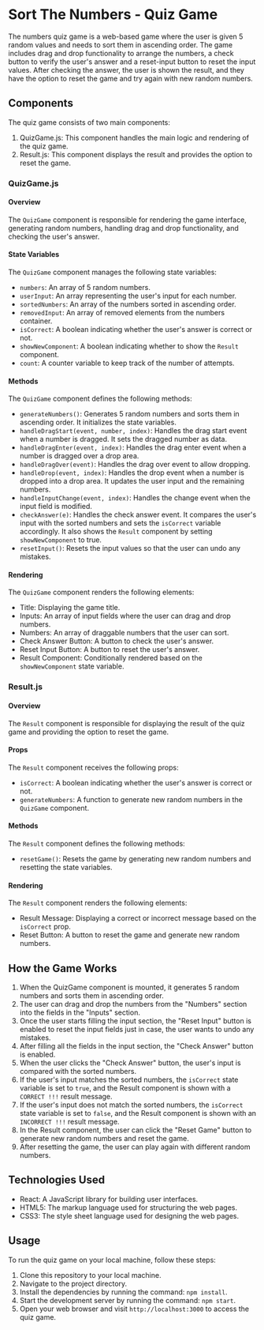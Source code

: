 # Sort The Numbers - Quiz Game

The numbers quiz game is a web-based game where the user is given 5 random values and needs to sort them in ascending order. The game includes drag and drop functionality to arrange the numbers, a check button to verify the user's answer and a reset-input button to reset the input values. After checking the answer, the user is shown the result, and they have the option to reset the game and try again with new random numbers.

## Components

The quiz game consists of two main components:

1. QuizGame.js: This component handles the main logic and rendering of the quiz game.
2. Result.js: This component displays the result and provides the option to reset the game.

### QuizGame.js

#### Overview

The `QuizGame` component is responsible for rendering the game interface, generating random numbers, handling drag and drop functionality, and checking the user's answer.

#### State Variables

The `QuizGame` component manages the following state variables:

- `numbers`: An array of 5 random numbers.
- `userInput`: An array representing the user's input for each number.
- `sortedNumbers`: An array of the numbers sorted in ascending order.
- `removedInput`: An array of removed elements from the numbers container.
- `isCorrect`: A boolean indicating whether the user's answer is correct or not.
- `showNewComponent`: A boolean indicating whether to show the `Result` component.
- `count`: A counter variable to keep track of the number of attempts.

#### Methods

The `QuizGame` component defines the following methods:

- `generateNumbers()`: Generates 5 random numbers and sorts them in ascending order. It initializes the state variables.
- `handleDragStart(event, number, index)`: Handles the drag start event when a number is dragged. It sets the dragged number as data.
- `handleDragEnter(event, index)`: Handles the drag enter event when a number is dragged over a drop area.
- `handleDragOver(event)`: Handles the drag over event to allow dropping.
- `handleDrop(event, index)`: Handles the drop event when a number is dropped into a drop area. It updates the user input and the remaining numbers.
- `handleInputChange(event, index)`: Handles the change event when the input field is modified.
- `checkAnswer(e)`: Handles the check answer event. It compares the user's input with the sorted numbers and sets the `isCorrect` variable accordingly. It also shows the `Result` component by setting `showNewComponent` to true.
- `resetInput()`: Resets the input values so that the user can undo any mistakes.

#### Rendering

The `QuizGame` component renders the following elements:

- Title: Displaying the game title.
- Inputs: An array of input fields where the user can drag and drop numbers.
- Numbers: An array of draggable numbers that the user can sort.
- Check Answer Button: A button to check the user's answer.
- Reset Input Button: A button to reset the user's answer.
- Result Component: Conditionally rendered based on the `showNewComponent` state variable.

### Result.js

#### Overview

The `Result` component is responsible for displaying the result of the quiz game and providing the option to reset the game.

#### Props

The `Result` component receives the following props:

- `isCorrect`: A boolean indicating whether the user's answer is correct or not.
- `generateNumbers`: A function to generate new random numbers in the `QuizGame` component.

#### Methods

The `Result` component defines the following methods:

- `resetGame()`: Resets the game by generating new random numbers and resetting the state variables.

#### Rendering

The `Result` component renders the following elements:

- Result Message: Displaying a correct or incorrect message based on the `isCorrect` prop.
- Reset Button: A button to reset the game and generate new random numbers.

## How the Game Works

1. When the QuizGame component is mounted, it generates 5 random numbers and sorts them in ascending order.
2. The user can drag and drop the numbers from the "Numbers" section into the fields in the "Inputs" section.
3. Once the user starts filling the input section, the "Reset Input" button is enabled to reset the input fields just in case, the user wants to undo any mistakes.
4. After filling all the fields in the input section, the "Check Answer" button is enabled.
5. When the user clicks the "Check Answer" button, the user's input is compared with the sorted numbers.
6. If the user's input matches the sorted numbers, the `isCorrect` state variable is set to `true`, and the Result component is shown with a `CORRECT !!!` result message.
7. If the user's input does not match the sorted numbers, the `isCorrect` state variable is set to `false`, and the Result component is shown with an `INCORRECT !!!` result message.
8. In the Result component, the user can click the "Reset Game" button to generate new random numbers and reset the game.
9. After resetting the game, the user can play again with different random numbers.

## Technologies Used

- React: A JavaScript library for building user interfaces.
- HTML5: The markup language used for structuring the web pages.
- CSS3: The style sheet language used for designing the web pages.

## Usage

To run the quiz game on your local machine, follow these steps:

1. Clone this repository to your local machine.
2. Navigate to the project directory.
3. Install the dependencies by running the command: `npm install`.
4. Start the development server by running the command: `npm start`.
5. Open your web browser and visit `http://localhost:3000` to access the quiz game.
